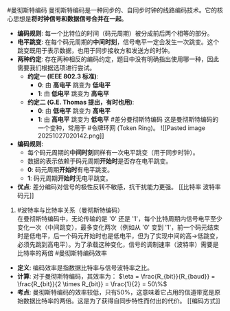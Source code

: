 #曼彻斯特编码 
曼彻斯特编码是一种同步的、自同步时钟的线路编码技术。它的核心思想是**将时钟信号和数据信号合并在一起**。

*   **编码规则**: 每一个比特位的时间（码元周期）被分成前后两个相等的部分。
*   **电平跳变**: 在每个码元周期的**中间时刻**，信号电平一定会发生一次跳变。这个跳变既用于表示数据，也用于同步接收方和发送方的时钟。
*   **两种约定**: 存在两种相反的编码约定，题目中没有明确指出使用哪一种，因此需要我们根据选项进行尝试。
    *   **约定一 (IEEE 802.3 标准)**:
        *   **0**: 由 **高电平** 跳变为 **低电平**
        *   **1**: 由 **低电平** 跳变为 **高电平**
    *   **约定二 (G.E. Thomas 提出，有时也用)**:
        *   **0**: 由 **低电平** 跳变为 **高电平**
        *   **1**: 由 **高电平** 跳变为 **低电平**
#差分曼彻斯特编码
这是曼彻斯特编码的一个变种，常用于 #令牌环网 (Token Ring)。
![[Pasted image 20251027020142.png]]
*   **编码规则**:
    *   每个码元周期的**中间时刻**同样有一次电平跳变（用于同步时钟）。
    *   数据的表示依赖于码元周期**开始时**是否存在电平跳变。
    *   **0**: 码元周期**开始时**有电平跳变。
    *   **1**: 码元周期**开始时**无电平跳变。
*   **优点**: 差分编码对信号的极性反转不敏感，抗干扰能力更强。
[[比特率 波特率 码元]]
1. #波特率与比特率关系（曼彻斯特编码）    
在曼彻斯特编码中，无论传输的是 '0' 还是 '1'，每个比特周期内信号电平至少变化一次（中间跳变），最多变化两次（例如从 '0' 变到 '1'，前一个码元结束时是低电平，后一个码元开始时也是低电平，但为了实现中间的高->低跳变，必须先跳到高电平）。为了承载这种变化，信号的调制速率（波特率）需要是比特率的两倍
#曼彻斯特编码效率  
*   **定义**: 编码效率是指数据比特率与信号波特率之比。
*   **计算**: 对于曼彻斯特编码，其效率为：
    $\eta = \frac{R_{bit}}{R_{baud}} = \frac{R_{bit}}{2 \times R_{bit}} = \frac{1}{2} = 50\%$
*   **考点**: 曼彻斯特编码的效率较低，只有50%，这意味着它占用的信道带宽是原始数据比特率的两倍。这是为了获得自同步特性而付出的代价。
[[编码方式]]